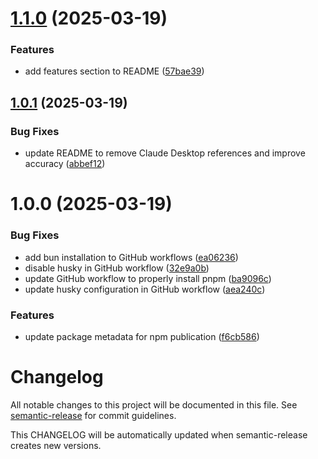# [1.1.0](https://github.com/johnlindquist/create-cursor-mcp/compare/v1.0.1...v1.1.0) (2025-03-19)


### Features

* add features section to README ([57bae39](https://github.com/johnlindquist/create-cursor-mcp/commit/57bae397a485141ba7f00fca1d314c08b2bc66e4))

## [1.0.1](https://github.com/johnlindquist/create-cursor-mcp/compare/v1.0.0...v1.0.1) (2025-03-19)


### Bug Fixes

* update README to remove Claude Desktop references and improve accuracy ([abbef12](https://github.com/johnlindquist/create-cursor-mcp/commit/abbef12e96666b05980521ec084dcd4fbce6132e))

# 1.0.0 (2025-03-19)


### Bug Fixes

* add bun installation to GitHub workflows ([ea06236](https://github.com/johnlindquist/create-cursor-mcp/commit/ea06236f44f63928534aed966b8584fa0f15114d))
* disable husky in GitHub workflow ([32e9a0b](https://github.com/johnlindquist/create-cursor-mcp/commit/32e9a0bf7f2f2c619a9374c29f7a956b3ba07f00))
* update GitHub workflow to properly install pnpm ([ba9096c](https://github.com/johnlindquist/create-cursor-mcp/commit/ba9096c0d21da24c2fb912e3a76713928f9464c2))
* update husky configuration in GitHub workflow ([aea240c](https://github.com/johnlindquist/create-cursor-mcp/commit/aea240c5c8a313b65ef48b1b38985d6057814cea))


### Features

* update package metadata for npm publication ([f6cb586](https://github.com/johnlindquist/create-cursor-mcp/commit/f6cb586faf2fbcfa5f1e0bd76e6b4591632e772d))

# Changelog

All notable changes to this project will be documented in this file. See [semantic-release](https://github.com/semantic-release/semantic-release) for commit guidelines.

This CHANGELOG will be automatically updated when semantic-release creates new versions.
